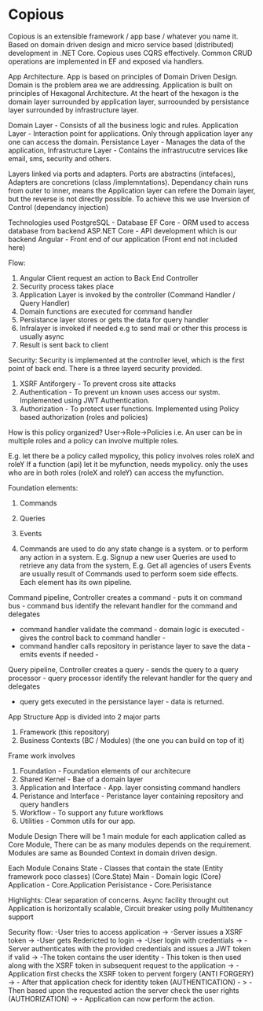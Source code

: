 # Copious
Copious is an extensible framework / app base / whatever you name it.
Based on domain driven design and micro service based (distributed) development in .NET Core. 
Copious uses CQRS effectively.
Common CRUD operations are implemented in EF and exposed via handlers.

App Architecture.
App is based on principles of Domain Driven Design.
Domain is the problem area we are addressing.
Application is built on principles of Hexagonal Architecture.
At the heart of the hexagon is the domain layer surrounded by application layer, surroounded by persistance layer surrounded by infrastructure layer. 

Domain Layer - Consists of all the business logic and rules.
Application Layer - Interaction point for applications. Only through application layer any one can access the domain.
Persistance Layer - Manages the data of the application,
Infrastructure Layer - Contains the infrastrucutre services like email, sms, security and others.

Layers linked via ports and adapters.
Ports are abstractins (intefaces), Adapters are concretions (class /implemntations).
Dependancy chain runs from outer to inner, means the Application layer can refere the Domain layer, but the reverse is not directly possible.
To achieve this we use Inversion of Control (dependancy injection)

Technologies used
PostgreSQL - Database
EF Core - ORM used to access database from backend
ASP.NET Core - API development which is our backend
Angular - Front end of our application (Front end not included here)

Flow:
1. Angular Client request an action to Back End Controller
2. Security process takes place
3. Application Layer is invoked by the controller (Command Handler / Query Handler)
4. Domain functions are executed for command handler
5. Persistance layer stores or gets the data for query handler
6. Infralayer is invoked if needed e.g to send mail or other this process is usually async
7. Result is sent back to client
 
Security:
Security is implemented at the controller level, which is the first point of back end. There is a three layerd security provided.
1. XSRF Antiforgery  - To prevent cross site attacks
2. Authentication - To prevent un known uses access our systm. Implemented using JWT Authentication.
3. Authorization - To protect user functions. Implemented using Policy based authorization (roles and policies)

How is this policy organized? User->Role->Policies
i.e. An user can be in multiple roles and a policy can involve multiple roles.

E.g. let there be a policy called mypolicy, this policy involves roles roleX and roleY
If a function (api) let it be myfunction, needs mypolicy. only the uses who are in both roles (roleX and roleY) can access the myfunction.

Foundation elements:
1. Commands
2. Queries
3. Events

1. Commands are used to do any state change is a system. or to perform any action in a system. E.g. Signup a new user
Queries are used to retrieve any data from the system,
E.g. Get all agencies of users
Events are usually result of Commands used to perform soem side effects.
Each element has its own pipeline.

Command pipeline,
Controller creates a command - puts it on command bus - command bus identify the relevant handler for the command and delegates
- command handler validate the command - domain logic is executed - gives the control back to command handler -
- command handler calls repository in peristance layer to save the data - emits events if needed - 

Query pipeline,
Controller creates a query - sends the query to a query processor - query processor identify the relevant handler for the query and delegates
- query gets executed in the persistance layer - data is returned.

App Structure
App is divided into 2 major parts
1. Framework (this repository)
2. Business Contexts (BC / Modules) (the one you can build on top of it)

Frame work involves
1. Foundation - Foundation elements of our architecure 
2. Shared Kernel - Bae of a domain layer 
3. Application and Interface - App. layer consisting command handlers
4. Peristance and Interface - Peristance layer containing repository and query handlers
5. Workflow - To support any future workflows
6. Utilities - Common utils for our app.

Module Design
There will be 1 main module for each application called as Core Module, There can be as many modules depends on the requirement.
Modules are same as Bounded Context in domain driven design.

Each Module Conains
State - Classes that contain the state (Entity framework poco classes)  (Core.State)
Main - Domain logic (Core)
Application - Core.Application
Perisistance - Core.Perisistance

Highlights:
Clear separation of concerns. 
Async facility throught out
Application is horizontally scalable, 
Circuit breaker using polly
Multitenancy support

Security flow:
-User tries to access application ->
  -Server issues a XSRF token ->
    -User gets Redericted to login ->
      -User login with credentials ->
       - Server authenticates with the provided credentials and issues a JWT token if valid ->
          -The token contains the user identity - This token is then used along with the XSRF token in subsequent request to the  application ->
           - Application first checks the XSRF token to pervent forgery (ANTI FORGERY) ->
             - After that application check for identity token (AUTHENTICATION) - >
               - Then based upon the requested action the server check the user rights (AUTHORIZATION) -> 
                 - Application can now perform the action.
